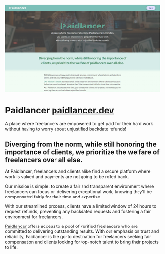 ![Paidlancer](/public/branding/paidlancer-site-teal-2.jpg)

# Paidlancer [paidlancer.dev](https://www.paidlancer.dev/)

A place where freelancers are empowered to get paid for their hard work
without having to worry about unjustified backdate refunds!

## Diverging from the norm, while still honoring the importance of clients, we prioritize the welfare of freelancers over all else.

At Paidlancer, freelancers and clients alike find a secure platform where work is valued and payments are not going to be rolled back.

Our mission is simple: to create a fair and transparent environment where freelancers can focus on delivering exceptional work, knowing they'll be compensated fairly for their time and expertise.

With our streamlined process, clients have a limited window of 24 hours to request refunds, preventing any backdated requests and fostering a fair environment for freelancers.

[Paidlancer](https://www.paidlancer.dev/) offers access to a pool of verified freelancers who are committed to delivering outstanding results.
With our emphasis on trust and reliability, Paidlancer is the go-to destination for freelancers seeking fair compensation and clients looking for top-notch talent to bring their projects to life.
